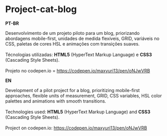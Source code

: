 # Project-cat-blog

<strong>PT-BR</strong>

Desenvolvimento de um projeto piloto para um blog, priorizando abordagens mobile-first, unidades de medida flexíveis, GRID, variáveis no CSS, paletas de cores HSL e animações com transições suaves.
<br><br>
Técnologias utilizadas: <strong>HTML5</strong> (HyperText Markup Language) e <strong>CSS3</strong> (Cascading Style Sheets). 
<br><br>
Projeto no codepen.io = https://codepen.io/maxyuri13/pen/oNJwVRB

<strong>EN</strong>

Development of a pilot project for a blog, prioritizing mobile-first approaches, flexible units of measurement, GRID, CSS variables, HSL color palettes and animations with smooth transitions.
<br><br>
Technologies used: <strong>HTML5</strong> (HyperText Markup Language) and <strong>CSS3</strong> (Cascading Style Sheets). 
<br><br>
Project on codepen.io: https://codepen.io/maxyuri13/pen/oNJwVRB